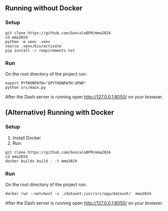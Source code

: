 ## Running without Docker
### Setup
```
git clone https://github.com/GoncaloBFM/mma2024
cd mma2024
python -m venv .venv
source .venv/bin/activate
pip install -r requirements.txt
```

### Run
On the root directory of the project run:
```
export PYTHONPATH="$PYTHONPATH:$PWD"
python src/main.py
```

After the Dash server is running open http://127.0.0.1:8050/ on your browser.

## (Alternative) Running with Docker
### Setup
1) Install Docker
2) Run:
```
git clone https://github.com/GoncaloBFM/mma2024
cd mma2024
docker buildx build . -t mma2024
```

### Run
On the root directory of the project run:
```
docker run --net=host -v ./dataset:/usr/src/app/dataset/  mma2024
```

After the Dash server is running open http://127.0.0.1:8050/ on your browser.
